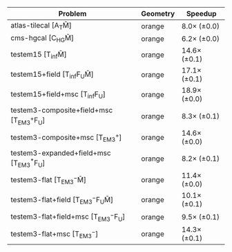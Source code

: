 | Problem                                                        | Geometry |      Speedup |
| -------------------------------------------------------------- | -------- | ------------ |
| atlas-tilecal [A$_\mathrm{T}$M̃]                               | orange   |  8.0× (±0.0) |
| cms-hgcal [C$_\mathrm{HG}$M̃]                                  | orange   |  6.2× (±0.0) |
| testem15 [T$_\mathrm{inf}$M̃]                                  | orange   | 14.6× (±0.1) |
| testem15+field [T$_\mathrm{inf}$F$_\mathrm{U}$M̃]              | orange   | 17.1× (±0.1) |
| testem15+field+msc [T$_\mathrm{inf}$F$_\mathrm{U}$]            | orange   | 18.9× (±0.0) |
| testem3-composite+field+msc [T$_\mathrm{EM3}^+$F$_\mathrm{U}$] | orange   |  8.3× (±0.1) |
| testem3-composite+msc [T$_\mathrm{EM3}^+$]                     | orange   | 14.6× (±0.0) |
| testem3-expanded+field+msc [T$_\mathrm{EM3}^*$F$_\mathrm{U}$]  | orange   |  8.2× (±0.1) |
| testem3-flat [T$_\mathrm{EM3}^-$M̃]                            | orange   | 11.4× (±0.0) |
| testem3-flat+field [T$_\mathrm{EM3}^-$F$_\mathrm{U}$M̃]        | orange   | 10.1× (±0.1) |
| testem3-flat+field+msc [T$_\mathrm{EM3}^-$F$_\mathrm{U}$]      | orange   |  9.5× (±0.1) |
| testem3-flat+msc [T$_\mathrm{EM3}^-$]                          | orange   | 14.3× (±0.1) |
